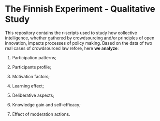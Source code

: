 # The Finnish Experiment - Qualitative Study 
This repository contains the r-scripts used to study how collective intelligence, whether gathered by crowdsourcing and/or principles of open innovation, 
impacts processes of policy making. Based on the data of two real cases of crowdsourced law refore, here **we analyze**: 

1. Participation patterns; 

2. Participants profile; 

3. Motivation factors; 

4. Learning effect;  

5. Deliberative aspects;

6. Knowledge gain and self-efficacy; 

7. Effect of moderation actions.
